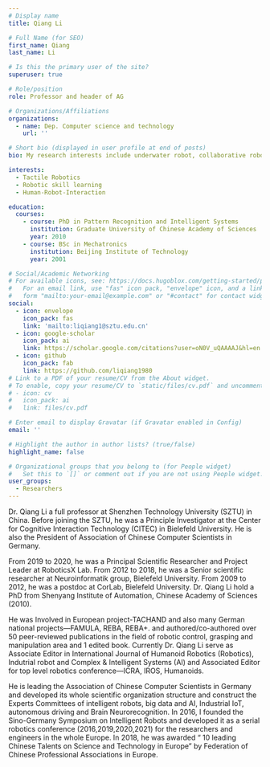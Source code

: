 ```yaml
---
# Display name
title: Qiang Li

# Full Name (for SEO)
first_name: Qiang
last_name: Li

# Is this the primary user of the site?
superuser: true

# Role/position
role: Professor and header of AG

# Organizations/Affiliations
organizations:
  - name: Dep. Computer science and technology
    url: ''

# Short bio (displayed in user profile at end of posts)
bio: My research interests include underwater robot, collaborative robots, humanoid robots.

interests:
  - Tactile Robotics
  - Robotic skill learning
  - Human-Robot-Interaction

education:
  courses:
    - course: PhD in Pattern Recognition and Intelligent Systems
      institution: Graduate University of Chinese Academy of Sciences
      year: 2010
    - course: BSc in Mechatronics
      institution: Beijing Institute of Technology
      year: 2001

# Social/Academic Networking
# For available icons, see: https://docs.hugoblox.com/getting-started/page-builder/#icons
#   For an email link, use "fas" icon pack, "envelope" icon, and a link in the
#   form "mailto:your-email@example.com" or "#contact" for contact widget.
social:
  - icon: envelope
    icon_pack: fas
    link: 'mailto:liqiang1@sztu.edu.cn'
  - icon: google-scholar
    icon_pack: ai
    link: https://scholar.google.com/citations?user=oN0V_uQAAAAJ&hl=en
  - icon: github
    icon_pack: fab
    link: https://github.com/liqiang1980
# Link to a PDF of your resume/CV from the About widget.
# To enable, copy your resume/CV to `static/files/cv.pdf` and uncomment the lines below.
# - icon: cv
#   icon_pack: ai
#   link: files/cv.pdf

# Enter email to display Gravatar (if Gravatar enabled in Config)
email: ''

# Highlight the author in author lists? (true/false)
highlight_name: false

# Organizational groups that you belong to (for People widget)
#   Set this to `[]` or comment out if you are not using People widget.
user_groups:
  - Researchers
---
```


Dr. Qiang Li a full professor at Shenzhen Technology University (SZTU) in China. Before joining the SZTU, he was a Principle Investigator at the Center for Cognitive Interaction Technology (CITEC) in Bielefeld University. He is also the President of Association of Chinese Computer Scientists in Germany.

From 2019 to 2020, he was a Principal Scientific Researcher and Project Leader at RoboticsX Lab. From 2012 to 2018, he was a Senior scientific researcher at Neuroinformatik group, Bielefeld University. From 2009 to 2012, he was a postdoc at CorLab, Bielefeld University. Dr. Qiang Li hold a PhD from Shenyang Institute of Automation, Chinese Academy of Sciences (2010). 

He was Involved in European project-TACHAND and also many German national projects—FAMULA, REBA, REBA+. and authored/co-authored over 50 peer-reviewed publications in the field of robotic control, grasping and manipulation area and 1 edited book. Currently Dr. Qiang Li serve as Associate Editor in International Journal of Humanoid Robotics (Robotics), Indutrial robot and Complex & Intelligent Systems (AI) and Associated Editor for top level robotics conference—ICRA, IROS, Humanoids.

He is leading the Association of Chinese Computer Scientists in Germany and developed its whole scientific organization structure and construct the Experts Committees of intelligent robots, big data and AI, Industrial IoT, autonomous driving and Brain Neurorecognition. In 2016, I founded the Sino-Germany Symposium on Intelligent Robots and developed it as a
serial robotics conference (2016,2019,2020,2021) for the researchers and engineers in the whole Europe. In 2018, he was awarded “ 10 leading Chinese Talents on Science and Technology in Europe” by Federation of Chinese Professional Associations in Europe.
